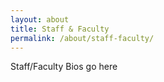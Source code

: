 ```yaml
---
layout: about
title: Staff & Faculty
permalink: /about/staff-faculty/
---
```


Staff/Faculty Bios go here
